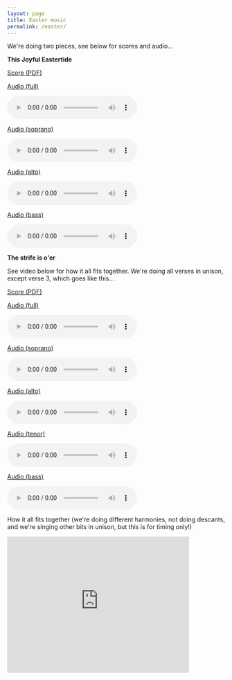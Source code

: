 ```yaml
---
layout: page
title: Easter music
permalink: /easter/
---
```

We're doing two pieces, see below for scores and audio...

**This Joyful Eastertide**

[Score (PDF)](https://www.dropbox.com/s/zneouh2thbrsd78/eastertide.pdf?dl=0)

[Audio (full)](https://www.dropbox.com/s/g9e491830d2gpvp/eastertide.mp3?dl=1)

<audio controls>
  <source src="https://www.dropbox.com/s/g9e491830d2gpvp/eastertide.mp3?dl=1" type="audio/mpeg">
</audio>

[Audio (soprano)](https://www.dropbox.com/s/vri9pviyklet1rh/eastertide_soprano.mp3?dl=1)

<audio controls>
  <source src="https://www.dropbox.com/s/vri9pviyklet1rh/eastertide_soprano.mp3?dl=1" type="audio/mpeg">
</audio>

[Audio (alto)](https://www.dropbox.com/s/fysy0apjq0b8k4x/eastertide_alto.mp3?dl=1)

<audio controls>
  <source src="https://www.dropbox.com/s/fysy0apjq0b8k4x/eastertide_alto.mp3?dl=1" type="audio/mpeg">
</audio>

[Audio (bass)](https://www.dropbox.com/s/zdad9ejkemjbxhp/eastertide_bass.mp3?dl=1)

<audio controls>
  <source src="https://www.dropbox.com/s/zdad9ejkemjbxhp/eastertide_bass.mp3?dl=1" type="audio/mpeg">
</audio>

**The strife is o'er**

See video below for how it all fits together. We're doing all verses in unison, except verse 3, which goes like this...

[Score (PDF)](https://www.dropbox.com/s/syfyub4e18zlc4i/strife.pdf?dl=0)

[Audio (full)](https://www.dropbox.com/s/2ukxmvjglqqod5d/strife.mp3?dl=1)

<audio controls>
  <source src="https://www.dropbox.com/s/2ukxmvjglqqod5d/strife.mp3?dl=1" type="audio/mpeg">
</audio>

[Audio (soprano)](https://www.dropbox.com/s/j6q5f5i66v45jqt/strife_soprano.mp3?dl=1)

<audio controls>
  <source src="https://www.dropbox.com/s/j6q5f5i66v45jqt/strife_soprano.mp3?dl=1" type="audio/mpeg">
</audio>

[Audio (alto)](https://www.dropbox.com/s/te3e3vebm2u1trb/strife_alto.mp3?dl=1)

<audio controls>
  <source src="https://www.dropbox.com/s/te3e3vebm2u1trb/strife_alto.mp3?dl=1" type="audio/mpeg">
</audio>

[Audio (tenor)](https://www.dropbox.com/s/9fz0s25q8rfpq58/strife_tenor.mp3?dl=1)

<audio controls>
  <source src="https://www.dropbox.com/s/9fz0s25q8rfpq58/strife_tenor.mp3?dl=1" type="audio/mpeg">
</audio>

[Audio (bass)](https://www.dropbox.com/s/caj0gdjed2qruue/strife_bass.mp3?dl=1)

<audio controls>
  <source src="https://www.dropbox.com/s/caj0gdjed2qruue/strife_bass.mp3?dl=1" type="audio/mpeg">
</audio>

How it all fits together (we're doing different harmonies, not doing descants, and we're singing other bits in unison, but this is for timing only!)

<iframe width="420" height="315" src="https://www.youtube.com/embed/aW0as1eUcYU" frameborder="0" allowfullscreen></iframe>